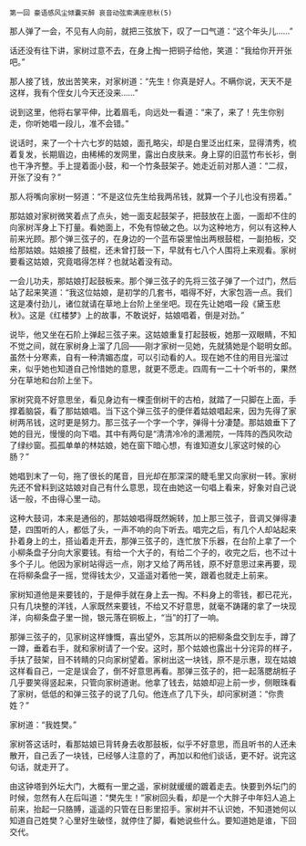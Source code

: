     第一回 豪语感风尘倾囊买醉 哀音动弦索满座悲秋(5) 

   那人弹了一会，不见有人向前，就把三弦放下，叹了一口气道：“这个年头儿……”

   话还没有往下讲，家树过意不去，在身上掏一把铜子给他，笑道：“我给你开开张吧。”

   那人接了钱，放出苦笑来，对家树道：“先生！你真是好人。不瞒你说，天天不是这样，我有个侄女儿今天还没来……”

   说到这里，他将右掌平伸，比着眉毛，向远处一看道：“来了，来了！先生你别走，你听她唱一段儿，准不会错。”

   说话时，来了一个十六七岁的姑娘，面孔略尖，却是白里泛出红来，显得清秀，梳着复发，长期眉边，由稀稀的发网里，露出白皮肤来。身上穿的旧蓝竹布长衫，倒也干净齐整。手上提着面小鼓，和一个竹条鼓架子。她走近前对那人道：“二叔，开张了没有？”

   那人将嘴向家树一努道：“不是这位先生给我两吊钱，就算一个子儿也没有捞着。”

   那姑娘对家树微笑着点了点头，她一面支起鼓架子，把鼓放在上面，一面却不住的向家树浑身上下打量。看她面上，不免有惊破之色。以为这种地方，何以有这种人前来光顾。那个弹三弦子的，在身边的一个蓝布袋里怞出两根鼓棍，一副拍板，交给那姑娘。姑娘接了鼓棍，还未曾打鼓一下，早就有七八个人围将上来观看。家树要看这姑娘，究竟唱得怎样？也就站着没有动。

   一会儿功夫，那姑娘打起鼓板来。那个弹三弦子的先将三弦子弹了一个过门，然后站了起来笑道：“我这位姑娘，是初学的几套书，唱得不好，大家包涵一点。我们这是凑付劲儿，诸位就请在草地上台阶上坐坐吧。现在先让她唱一段《黛玉悲秋》。这是《红楼梦》上的故事，不敢说好，姑娘唱着，倒是对劲。”

   说毕，他又坐在石阶上弹起三弦子来。这姑娘重复打起鼓板，她那一双眼睛，不知不觉之间，就在家树身上溜了几回——刚才家树一见她，先就猜她是个聪明女郎。虽然十分寒素，自有一种清媚态度，可以引动看的人。现在她不住的用目光溜过来，似乎她也知道自己怜惜她的意思，就更不愿走。四周有一二十个听书的，果然分在草地和台阶上坐下。

   家树究竟不好意思坐，看见身边有一棵歪倒树干的古柏，就踏了一只脚在上面，手撑着脑袋，看了那姑娘唱。当下这个弹三弦子的便伴着姑娘唱起来，因为先得了家树两吊钱，这时更是努力。那三弦子一个字一个字，弹得十分凄楚。那姑娘垂下了她的目光，慢慢的向下唱。其中有两句是“清清冷冷的潇湘院，一阵阵的西风吹动了绿纱窗。孤孤单单的林姑娘，她在窗下暗心想，有谁知道女儿家这时候的心肠？”

   她唱到末了一句，拖了很长的尾音，目光却在那深深的睫毛里又向家树一转。家树先还不曾料到这姑娘对自己有什么意思，现在由她这一句唱上看来，好象对自己说话一般，不由得心里一动。

   这种大鼓词，本来是通俗的，那姑娘唱得既然婉转，加上那三弦子，音调又弹得凄楚，四围听的人，都低了头，一声不响的向下听去。唱完之后，有几个人却站起来扑着身上的土，搭讪着走开去，那弹三弦子的，连忙放下乐器，在台阶上拿了一个小柳条盘子分向大家要钱。有给一个大子的，有给二个子的，收完之后，也不过十多个子儿。他因为家树站得远一点，刚才又给了两吊钱，原不好意思过来再要，现在将柳条盘子一摇，觉得钱太少，又遥遥对着他一笑，跟着也就走上前来。

   家树知道他是来要钱的，于是伸手就在身上去一掏。不料身上的零钱，都已花光，只有几块整的洋钱，人家既然来要钱，不给又不好意思，就毫不踌躇的拿了一块现洋，向柳条盘子里一抛，银元落在铜板上，“当”的打了一响。

   那弹三弦子的，见家树这样慷慨，喜出望外，忘其所以的把柳条盘交到左手，蹲了一蹲，垂着右手，就和家树请了一个安。这时，那个姑娘也露出十分诧异的样子，手扶了鼓架，目不转睛的只向家树望着。家树出这一块钱，原不是示惠，现在姑娘这样看自己，一定是误会了，倒不好意思再看。那弹三弦子的，把一起落腮胡桩子几乎要笑得竖起来，只管向家树道谢。他拿了钱去，姑娘却迎上前一步，侧眼珠看了家树，低低的和弹三弦子的说了几句。他连点了几下头，却问家树道：“你贵姓？”

   家树道：“我姓樊。”

   家树答这话时，看那姑娘已背转身去收那鼓板，似乎不好意思，而且听书的人还未散开，自己丢了一块钱，已经够人注意的了，再加以和他们谈话，更不好。说完这句话，就走开了。

   由这钟塔到外坛大门，大概有一里之遥，家树就缓缓的踱着走去。快要到外坛门的时候，忽然有人在后叫道：“樊先生！”家树回头看，却是一个大胖子中年妇人追上前来，抬起一只胳膊，遥遥的只管在日影里招手。家树并不认识她，不知道她何以知道自己姓樊？心里好生破怪，就停住了脚，看她说些什么。要知道她是谁，下回交代。

